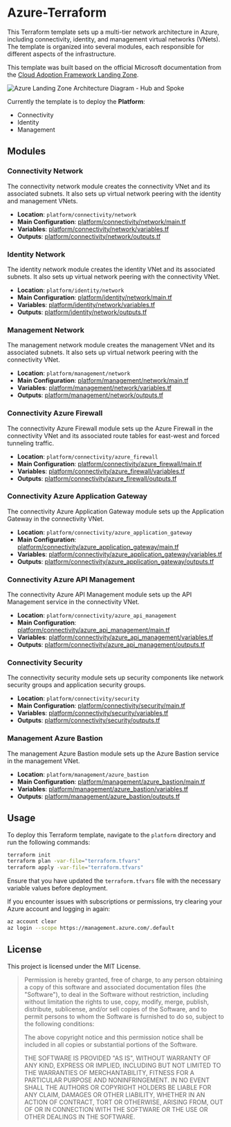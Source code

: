 # Azure-Terraform

This Terraform template sets up a multi-tier network architecture in Azure, including connectivity, identity, and management virtual networks (VNets). The template is organized into several modules, each responsible for different aspects of the infrastructure.

This template was built based on the official Microsoft documentation from the [Cloud Adoption Framework Landing Zone](https://learn.microsoft.com/en-us/azure/cloud-adoption-framework/ready/landing-zone/).

![Azure Landing Zone Architecture Diagram - Hub and Spoke](https://learn.microsoft.com/en-us/azure/cloud-adoption-framework/ready/enterprise-scale/media/azure-landing-zone-architecture-diagram-hub-spoke.svg)

Currently the template is to deploy the **Platform**:
- Connectivity
- Identity
- Management


## Modules

### Connectivity Network

The connectivity network module creates the connectivity VNet and its associated subnets. It also sets up virtual network peering with the identity and management VNets.

- **Location**: `platform/connectivity/network`
- **Main Configuration**: [platform/connectivity/network/main.tf](platform/connectivity/network/main.tf)
- **Variables**: [platform/connectivity/network/variables.tf](platform/connectivity/network/variables.tf)
- **Outputs**: [platform/connectivity/network/outputs.tf](platform/connectivity/network/outputs.tf)

### Identity Network

The identity network module creates the identity VNet and its associated subnets. It also sets up virtual network peering with the connectivity VNet.

- **Location**: `platform/identity/network`
- **Main Configuration**: [platform/identity/network/main.tf](platform/identity/network/main.tf)
- **Variables**: [platform/identity/network/variables.tf](platform/identity/network/variables.tf)
- **Outputs**: [platform/identity/network/outputs.tf](platform/identity/network/outputs.tf)

### Management Network

The management network module creates the management VNet and its associated subnets. It also sets up virtual network peering with the connectivity VNet.

- **Location**: `platform/management/network`
- **Main Configuration**: [platform/management/network/main.tf](platform/management/network/main.tf)
- **Variables**: [platform/management/network/variables.tf](platform/management/network/variables.tf)
- **Outputs**: [platform/management/network/outputs.tf](platform/management/network/outputs.tf)

### Connectivity Azure Firewall

The connectivity Azure Firewall module sets up the Azure Firewall in the connectivity VNet and its associated route tables for east-west and forced tunneling traffic.

- **Location**: `platform/connectivity/azure_firewall`
- **Main Configuration**: [platform/connectivity/azure_firewall/main.tf](platform/connectivity/azure_firewall/main.tf)
- **Variables**: [platform/connectivity/azure_firewall/variables.tf](platform/connectivity/azure_firewall/variables.tf)
- **Outputs**: [platform/connectivity/azure_firewall/outputs.tf](platform/connectivity/azure_firewall/outputs.tf)

### Connectivity Azure Application Gateway

The connectivity Azure Application Gateway module sets up the Application Gateway in the connectivity VNet.

- **Location**: `platform/connectivity/azure_application_gateway`
- **Main Configuration**: [platform/connectivity/azure_application_gateway/main.tf](platform/connectivity/azure_application_gateway/main.tf)
- **Variables**: [platform/connectivity/azure_application_gateway/variables.tf](platform/connectivity/azure_application_gateway/variables.tf)
- **Outputs**: [platform/connectivity/azure_application_gateway/outputs.tf](platform/connectivity/azure_application_gateway/outputs.tf)

### Connectivity Azure API Management

The connectivity Azure API Management module sets up the API Management service in the connectivity VNet.

- **Location**: `platform/connectivity/azure_api_management`
- **Main Configuration**: [platform/connectivity/azure_api_management/main.tf](platform/connectivity/azure_api_management/main.tf)
- **Variables**: [platform/connectivity/azure_api_management/variables.tf](platform/connectivity/azure_api_management/variables.tf)
- **Outputs**: [platform/connectivity/azure_api_management/outputs.tf](platform/connectivity/azure_api_management/outputs.tf)

### Connectivity Security

The connectivity security module sets up security components like network security groups and application security groups.

- **Location**: `platform/connectivity/security`
- **Main Configuration**: [platform/connectivity/security/main.tf](platform/connectivity/security/main.tf)
- **Variables**: [platform/connectivity/security/variables.tf](platform/connectivity/security/variables.tf)
- **Outputs**: [platform/connectivity/security/outputs.tf](platform/connectivity/security/outputs.tf)

### Management Azure Bastion

The management Azure Bastion module sets up the Azure Bastion service in the management VNet.

- **Location**: `platform/management/azure_bastion`
- **Main Configuration**: [platform/management/azure_bastion/main.tf](platform/management/azure_bastion/main.tf)
- **Variables**: [platform/management/azure_bastion/variables.tf](platform/management/azure_bastion/variables.tf)
- **Outputs**: [platform/management/azure_bastion/outputs.tf](platform/management/azure_bastion/outputs.tf)

## Usage

To deploy this Terraform template, navigate to the `platform` directory and run the following commands:

```sh
terraform init
terraform plan -var-file="terraform.tfvars"
terraform apply -var-file="terraform.tfvars"
```

Ensure that you have updated the `terraform.tfvars` file with the necessary variable values before deployment.

If you encounter issues with subscriptions or permissions, try clearing your Azure account and logging in again:

```sh
az account clear
az login --scope https://management.azure.com/.default
```

## License

This project is licensed under the MIT License.

>Permission is hereby granted, free of charge, to any person obtaining a copy of this software and associated documentation files (the "Software"), to deal in the Software without restriction, including without limitation the rights to use, copy, modify, merge, publish, distribute, sublicense, and/or sell copies of the Software, and to permit persons to whom the Software is furnished to do so, subject to the following conditions:
>
>The above copyright notice and this permission notice shall be included in all copies or substantial portions of the Software.
>
>THE SOFTWARE IS PROVIDED "AS IS", WITHOUT WARRANTY OF ANY KIND, EXPRESS OR IMPLIED, INCLUDING BUT NOT LIMITED TO THE WARRANTIES OF MERCHANTABILITY, FITNESS FOR A PARTICULAR PURPOSE AND NONINFRINGEMENT. IN NO EVENT SHALL THE AUTHORS OR COPYRIGHT HOLDERS BE LIABLE FOR ANY CLAIM, DAMAGES OR OTHER LIABILITY, WHETHER IN AN ACTION OF CONTRACT, TORT OR OTHERWISE, ARISING FROM, OUT OF OR IN CONNECTION WITH THE SOFTWARE OR THE USE OR OTHER DEALINGS IN THE SOFTWARE.